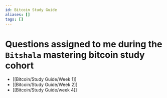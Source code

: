 ```yaml
---
id: Bitcoin Study Guide
aliases: []
tags: []
---
```


# Questions assigned to me during the `Bitshala` mastering bitcoin study cohort

- [[Bitcoin/Study Guide/Week 1]]
- [[Bitcoin/Study Guide/Week 2]]
- [[Bitcoin/Study Guide/week 4]]
